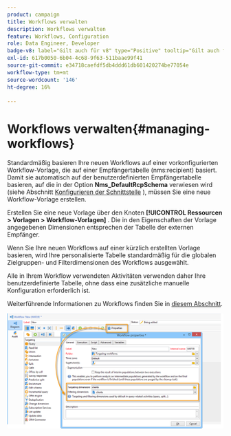 ```yaml
---
product: campaign
title: Workflows verwalten
description: Workflows verwalten
feature: Workflows, Configuration
role: Data Engineer, Developer
badge-v8: label="Gilt auch für v8" type="Positive" tooltip="Gilt auch für Campaign v8"
exl-id: 617b0050-6b04-4c68-9f63-511baae99f41
source-git-commit: e34718caefdf5db4ddd61db601420274be77054e
workflow-type: tm+mt
source-wordcount: '146'
ht-degree: 16%

---
```


# Workflows verwalten{#managing-workflows}



Standardmäßig basieren Ihre neuen Workflows auf einer vorkonfigurierten Workflow-Vorlage, die auf einer Empfängertabelle (nms:recipient) basiert. Damit sie automatisch auf der benutzerdefinierten Empfängertabelle basieren, auf die in der Option **Nms_DefaultRcpSchema** verwiesen wird (siehe Abschnitt [Konfigurieren der Schnittstelle](../../configuration/using/configuring-the-interface.md) ), müssen Sie eine neue Workflow-Vorlage erstellen.

Erstellen Sie eine neue Vorlage über den Knoten **[!UICONTROL Ressourcen > Vorlagen > Workflow-Vorlagen]** . Die in den Eigenschaften der Vorlage angegebenen Dimensionen entsprechen der Tabelle der externen Empfänger.

Wenn Sie Ihre neuen Workflows auf einer kürzlich erstellten Vorlage basieren, wird Ihre personalisierte Tabelle standardmäßig für die globalen Zielgruppen- und Filterdimensionen des Workflows ausgewählt.

Alle in Ihrem Workflow verwendeten Aktivitäten verwenden daher Ihre benutzerdefinierte Tabelle, ohne dass eine zusätzliche manuelle Konfiguration erforderlich ist.

Weiterführende Informationen zu Workflows finden Sie in [diesem Abschnitt](../../workflow/using/about-workflows.md).

![](assets/cfg_external_table_workflow.png)

